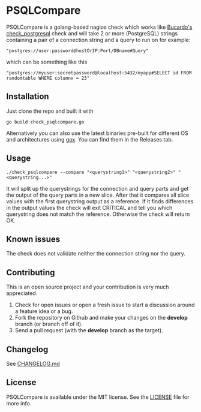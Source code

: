 # PSQLCompare

PSQLCompare is a golang-based nagios check which works like [Bucardo's check_postgresql](https://bucardo.org/wiki/Check_postgres) check and will take 2
or more (PostgreSQL) strings containing a pair of a connection string and a query to run on for example:

    "postgres://user:password@hostOrIP:Port/DBname#Query"

which can be something like this

    "postgres://myuser:secretpassword@localhost:5432/myapp#SELECT id FROM randomtable WHERE columnx = 23"

## Installation
Just clone the repo and built it with

    go build check_psqlcompare.go

Alternatively you can also use the latest binaries pre-built for different OS and architectures using [gox](https://github.com/mitchellh/gox).
You can find them in the Releases tab.

## Usage
    ./check_psqlcompare --compare "<querystring1>" "<querystring2>" "<querystring...>"

It will split up the querystrings for the connection and query parts and get the output of the query parts in a new slice. After that
it compares all slice values with the first querystring output as a reference. If it finds differences in the output values the check
will exit CRITICAL and tell you which querystring does not match the reference. Otherwise the check will return OK.

## Known issues

The check does not validate neither the connection string nor the query.

## Contributing
This is an open source project and your contribution is very much appreciated.

1. Check for open issues or open a fresh issue to start a discussion around a feature idea or a bug.
2. Fork the repository on Github and make your changes on the **develop** branch (or branch off of it).
3. Send a pull request (with the **develop** branch as the target).


## Changelog
See [CHANGELOG.md](CHANGELOG.md)

## License
PSQLCompare is available under the MIT license. See the [LICENSE](LICENSE) file for more info.